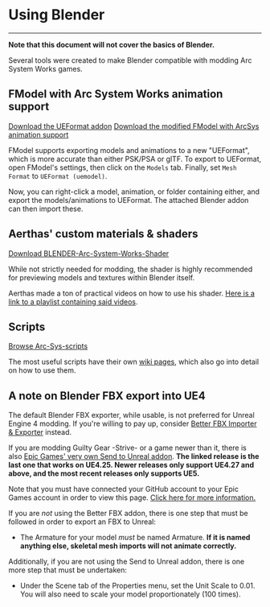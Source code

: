 # Using Blender

<hr>

**Note that this document will not cover the basics of Blender.**

Several tools were created to make Blender compatible with modding Arc System Works games.

## FModel with Arc System Works animation support

[Download the UEFormat addon](https://github.com/halfuwu/UEFormat/tree/master)
[Download the modified FModel with ArcSys animation support](https://github.com/WistfulHopes/FModel/releases/tag/arcsys)

FModel supports exporting models and animations to a new "UEFormat", which is more accurate than either PSK/PSA or glTF. To export to UEFormat, open FModel's settings, then click on the `Models` tab. Finally, set `Mesh Format` to `UEFormat (uemodel)`.

Now, you can right-click a model, animation, or folder containing either, and export the models/animations to UEFormat. The attached Blender addon can then import these.

## Aerthas' custom materials & shaders

[Download BLENDER-Arc-System-Works-Shader](https://github.com/Aerthas/BLENDER-Arc-System-Works-Shader)

While not strictly needed for modding, the shader is highly recommended for previewing models and textures within Blender itself.

Aerthas made a ton of practical videos on how to use his shader. [Here is a link to a playlist containing said videos](https://www.youtube.com/playlist?list=PLCkHUM_E60CSi1HowXR3v4uVWNqUDsl9l).

## Scripts

[Browse Arc-Sys-scripts](https://github.com/SaitsuP/Arc-Sys-scripts)

The most useful scripts have their own [wiki pages](https://github.com/SaitsuP/Arc-Sys-scripts/wiki), which also go into detail on how to use them.

## A note on Blender FBX export into UE4

The default Blender FBX exporter, while usable, is not preferred for Unreal Engine 4 modding. If you're willing to pay up, consider [Better FBX Importer & Exporter](https://blendermarket.com/products/better-fbx-importer--exporter) instead.

If you are modding Guilty Gear -Strive- or a game newer than it, there is also [Epic Games' very own Send to Unreal addon](https://github.com/EpicGames/BlenderTools/releases/tag/20220216152539). **The linked release is the last one that works on UE4.25. Newer releases only support UE4.27 and above, and the most recent releases only supports UE5.** 

Note that you must have connected your GitHub account to your Epic Games account in order to view this page. [Click here for more information.](https://www.epicgames.com/help/en-US/epic-accounts-c5719348850459/connected-accounts-c5719351300507/how-do-i-link-my-unreal-engine-account-with-my-github-account-a5720369784347?sessionInvalidated=true)

If you are *not* using the Better FBX addon, there is one step that must be followed in order to export an FBX to Unreal:
- The Armature for your model *must* be named Armature. **If it is named anything else, skeletal mesh imports will not animate correctly.**

Additionally, if you are not using the Send to Unreal addon, there is one more step that must be undertaken:
- Under the Scene tab of the Properties menu, set the Unit Scale to 0.01. You will also need to scale your model proportionately (100 times).